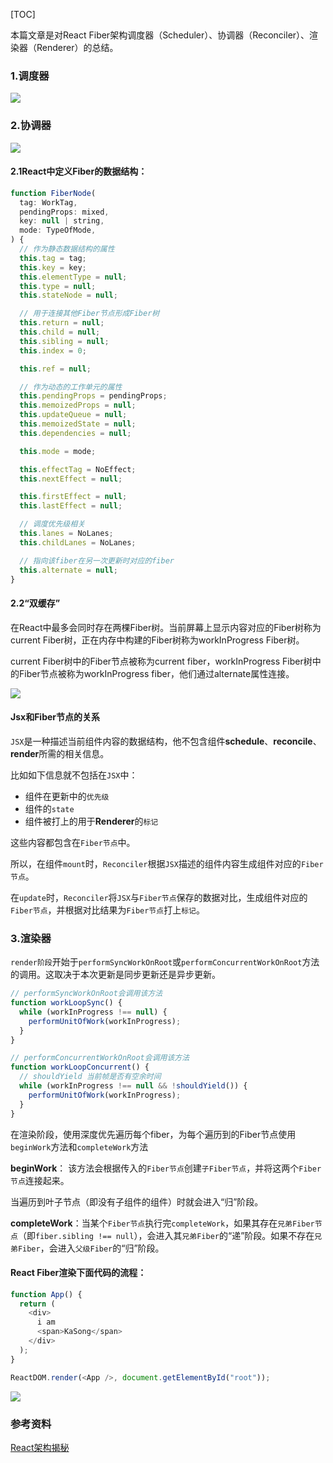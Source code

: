 [TOC]

本篇文章是对React Fiber架构调度器（Scheduler）、协调器（Reconciler）、渲染器（Renderer）的总结。

### 1.调度器
![](https://cdn.jsdelivr.net/gh/zhiqiang21/img-map@master/202406102056011.svg)

### 2.协调器
![](https://cdn.jsdelivr.net/gh/zhiqiang21/img-map@master/202406102152344.svg)

#### 2.1React中定义Fiber的数据结构：
```javascript
function FiberNode(
  tag: WorkTag,
  pendingProps: mixed,
  key: null | string,
  mode: TypeOfMode,
) {
  // 作为静态数据结构的属性
  this.tag = tag;
  this.key = key;
  this.elementType = null;
  this.type = null;
  this.stateNode = null;

  // 用于连接其他Fiber节点形成Fiber树
  this.return = null;
  this.child = null;
  this.sibling = null;
  this.index = 0;

  this.ref = null;

  // 作为动态的工作单元的属性
  this.pendingProps = pendingProps;
  this.memoizedProps = null;
  this.updateQueue = null;
  this.memoizedState = null;
  this.dependencies = null;

  this.mode = mode;

  this.effectTag = NoEffect;
  this.nextEffect = null;

  this.firstEffect = null;
  this.lastEffect = null;

  // 调度优先级相关
  this.lanes = NoLanes;
  this.childLanes = NoLanes;

  // 指向该fiber在另一次更新时对应的fiber
  this.alternate = null;
}
```

#### 2.2“双缓存”

在React中最多会同时存在两棵Fiber树。当前屏幕上显示内容对应的Fiber树称为current Fiber树，正在内存中构建的Fiber树称为workInProgress Fiber树。

current Fiber树中的Fiber节点被称为current fiber，workInProgress Fiber树中的Fiber节点被称为workInProgress fiber，他们通过alternate属性连接。

![](https://cdn.jsdelivr.net/gh/zhiqiang21/img-map@master/202406102153710.svg)

#### Jsx和Fiber节点的关系

`JSX`是一种描述当前组件内容的数据结构，他不包含组件**schedule**、**reconcile**、**render**所需的相关信息。

比如如下信息就不包括在`JSX`中：

- 组件在更新中的`优先级`
- 组件的`state`
- 组件被打上的用于**Renderer**的`标记`

这些内容都包含在`Fiber节点`中。

所以，在组件`mount`时，`Reconciler`根据`JSX`描述的组件内容生成组件对应的`Fiber节点`。

在`update`时，`Reconciler`将`JSX`与`Fiber节点`保存的数据对比，生成组件对应的`Fiber节点`，并根据对比结果为`Fiber节点`打上`标记`。

### 3.渲染器

`render阶段`开始于`performSyncWorkOnRoot`或`performConcurrentWorkOnRoot`方法的调用。这取决于本次更新是同步更新还是异步更新。

```js
// performSyncWorkOnRoot会调用该方法
function workLoopSync() {
  while (workInProgress !== null) {
    performUnitOfWork(workInProgress);
  }
}

// performConcurrentWorkOnRoot会调用该方法
function workLoopConcurrent() {
  // shouldYield 当前帧是否有空余时间
  while (workInProgress !== null && !shouldYield()) {
    performUnitOfWork(workInProgress);
  }
}
```

在渲染阶段，使用深度优先遍历每个fiber，为每个遍历到的Fiber节点使用 `beginWork`方法和`completeWork`方法

**beginWork**： 该方法会根据传入的`Fiber节点`创建`子Fiber节点`，并将这两个`Fiber节点`连接起来。

当遍历到叶子节点（即没有子组件的组件）时就会进入“归”阶段。

**completeWork**：当某个`Fiber节点`执行完`completeWork`，如果其存在`兄弟Fiber节点`（即`fiber.sibling !== null`），会进入其`兄弟Fiber`的“递”阶段。如果不存在`兄弟Fiber`，会进入`父级Fiber`的“归”阶段。

#### React Fiber渲染下面代码的流程：

```javascript
function App() {
  return (
    <div>
      i am
      <span>KaSong</span>
    </div>
  );
}

ReactDOM.render(<App />, document.getElementById("root"));
```



![](https://cdn.jsdelivr.net/gh/zhiqiang21/img-map@master/202406102225376.svg)

### 参考资料

[React架构揭秘](https://react.iamkasong.com/preparation/newConstructure.html#react16-%E6%9E%B6%E6%9E%84)